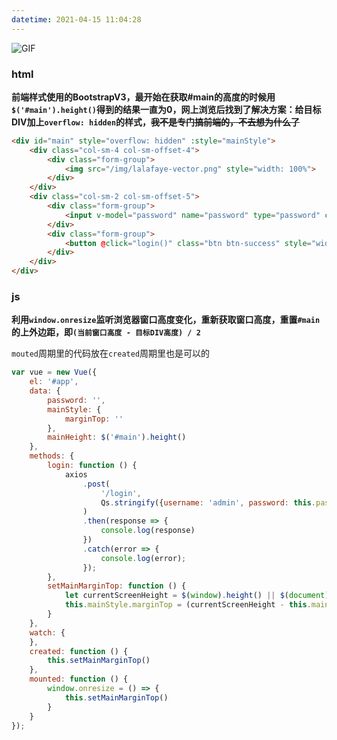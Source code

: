 ```yaml
---
datetime: 2021-04-15 11:04:28
---
```




![GIF](https://wx4.sinaimg.cn/large/005Ii7rngy1gco5n42clog31b00scnpf.gif)

### html

**前端样式使用的BootstrapV3，最开始在获取#main的高度的时候用`$('#main').height()`得到的结果一直为0，网上浏览后找到了解决方案：给目标DIV加上`overflow: hidden`的样式，~~我不是专门搞前端的，不去想为什么了~~**

``` html
<div id="main" style="overflow: hidden" :style="mainStyle">
    <div class="col-sm-4 col-sm-offset-4">
        <div class="form-group">
            <img src="/img/lalafaye-vector.png" style="width: 100%">
        </div>
    </div>
    <div class="col-sm-2 col-sm-offset-5">
        <div class="form-group">
            <input v-model="password" name="password" type="password" class="form-control" placeholder="password">
        </div>
        <div class="form-group">
            <button @click="login()" class="btn btn-success" style="width: 100%">LOG IN</button>
        </div>
    </div>
</div>
```

### js

**利用`window.onresize`监听浏览器窗口高度变化，重新获取窗口高度，重置`#main`的上外边距，即`(当前窗口高度 - 目标DIV高度) / 2`**

`mouted`周期里的代码放在`created`周期里也是可以的

``` js
var vue = new Vue({
    el: '#app',
    data: {
        password: '',
        mainStyle: {
            marginTop: ''
        },
        mainHeight: $('#main').height()
    },
    methods: {
        login: function () {
            axios
                .post(
                    '/login',
                    Qs.stringify({username: 'admin', password: this.password})
                )
                .then(response => {
                    console.log(response)
                })
                .catch(error => {
                    console.log(error);
                });
        },
        setMainMarginTop: function () {
            let currentScreenHeight = $(window).height() || $(document).height();
            this.mainStyle.marginTop = (currentScreenHeight - this.mainHeight) / 2 + 'px';
        }
    },
    watch: {
    },
    created: function () {
        this.setMainMarginTop()
    },
    mounted: function () {
        window.onresize = () => {
            this.setMainMarginTop()
        }
    }
});
```